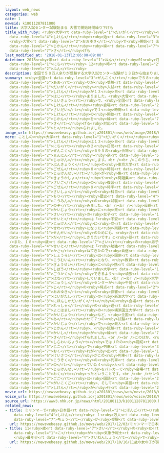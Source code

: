 ```yaml
---
layout: web_news
categories: web
cate: 1
newsid: k10011287811000
title: 大学入試センター試験始まる 大雪で開始時間繰り下げも
title_with_ruby: <ruby>大学<rt data-ruby-level="1">だいがく</rt></ruby><ruby>入試<rt data-ruby-level="4">にゅうし</rt></ruby>センター<ruby>試験<rt
  data-ruby-level="4">しけん</rt></ruby><ruby>始<rt data-ruby-level="3">はじ</rt></ruby>まる
  <ruby>大雪<rt data-ruby-level="2">おおゆき</rt></ruby>で<ruby>開始<rt data-ruby-level="3">かいし</rt></ruby><ruby>時間<rt
  data-ruby-level="2">じかん</rt></ruby><ruby>繰<rt data-ruby-level="7">く</rt></ruby>り<ruby>下<rt
  data-ruby-level="7">さ</rt></ruby>げも
last_modified_at: '2018-01-13T12:06:00+09:00'
datetime: 2018<ruby>年<rt data-ruby-level="1">ねん</rt></ruby>01<ruby>月<rt data-ruby-level="1">がつ</rt></ruby>13<ruby>日<rt
  data-ruby-level="1">にち</rt></ruby> 12<ruby>時<rt data-ruby-level="2">じ</rt></ruby>06<ruby>分<rt
  data-ruby-level="2">ふん</rt></ruby>
description: 全国で５８万人余りが受験する大学入試センター試験が１３日から始まりました。大雪などの影響で、全国７つの試験会場で最大で１時間、試験の開始時間を繰り下げる対応が取られました。
summary: <ruby>全国<rt data-ruby-level="3">ぜんこく</rt></ruby>で５８<ruby>万人<rt data-ruby-level="2">まんにん</rt></ruby><ruby>余<rt
  data-ruby-level="5">あま</rt></ruby>りが<ruby>受験<rt data-ruby-level="4">じゅけん</rt></ruby>する<ruby>大学<rt
  data-ruby-level="1">だいがく</rt></ruby><ruby>入試<rt data-ruby-level="4">にゅうし</rt></ruby>センター<ruby>試験<rt
  data-ruby-level="4">しけん</rt></ruby>が１３<ruby>日<rt data-ruby-level="1">にち</rt></ruby>から<ruby>始<rt
  data-ruby-level="3">はじ</rt></ruby>まりました。<ruby>大雪<rt data-ruby-level="2">おおゆき</rt></ruby>などの<ruby>影響<rt
  data-ruby-level="7">えいきょう</rt></ruby>で、<ruby>全国<rt data-ruby-level="3">ぜんこく</rt></ruby>７つの<ruby>試験<rt
  data-ruby-level="4">しけん</rt></ruby><ruby>会場<rt data-ruby-level="2">かいじょう</rt></ruby>で<ruby>最大<rt
  data-ruby-level="4">さいだい</rt></ruby>で１<ruby>時間<rt data-ruby-level="2">じかん</rt></ruby>、<ruby>試験<rt
  data-ruby-level="4">しけん</rt></ruby>の<ruby>開始<rt data-ruby-level="3">かいし</rt></ruby><ruby>時間<rt
  data-ruby-level="2">じかん</rt></ruby>を<ruby>繰<rt data-ruby-level="7">く</rt></ruby>り<ruby>下<rt
  data-ruby-level="7">さ</rt></ruby>げる<ruby>対応<rt data-ruby-level="5">たいおう</rt></ruby>が<ruby>取<rt
  data-ruby-level="3">と</rt></ruby>られました。
image_url: https://newswebeasy.github.io/ja201801/news/web/image/2018/01/13/K10011287811_1801131210_1801131211_01_03.jpg
more: ことしの<ruby>大学<rt data-ruby-level="1">だいがく</rt></ruby><ruby>入試<rt data-ruby-level="4">にゅうし</rt></ruby>センター<ruby>試験<rt
  data-ruby-level="4">しけん</rt></ruby>は１３<ruby>日<rt data-ruby-level="1">にち</rt></ruby>と１４<ruby>日<rt
  data-ruby-level="1">にち</rt></ruby>の２<ruby>日間<rt data-ruby-level="2">にちかん</rt></ruby>、<ruby>全国<rt
  data-ruby-level="3">ぜんこく</rt></ruby>６９５の<ruby>会場<rt data-ruby-level="2">かいじょう</rt></ruby>で５８<ruby>万人<rt
  data-ruby-level="2">まんにん</rt></ruby><ruby>余<rt data-ruby-level="5">あま</rt></ruby>りが<ruby>受験<rt
  data-ruby-level="4">じゅけん</rt></ruby>します。<br /><br />このうち、<ruby>東京<rt data-ruby-level="2">とうきょう</rt></ruby>・<ruby>文京区<rt
  data-ruby-level="3">ぶんきょうく</rt></ruby>の<ruby>東京大学<rt data-ruby-level="2">とうきょうだいがく</rt></ruby>には<ruby>午前<rt
  data-ruby-level="2">ごぜん</rt></ruby>８<ruby>時前<rt data-ruby-level="2">じまえ</rt></ruby>から<ruby>受験生<rt
  data-ruby-level="4">じゅけんせい</rt></ruby>が<ruby>集<rt data-ruby-level="3">あつ</rt></ruby>まり、<ruby>教科書<rt
  data-ruby-level="2">きょうかしょ</rt></ruby>や<ruby>問題集<rt data-ruby-level="3">もんだいしゅう</rt></ruby>などで<ruby>最後<rt
  data-ruby-level="4">さいご</rt></ruby>の<ruby>復習<rt data-ruby-level="5">ふくしゅう</rt></ruby>をしました。そして、<ruby>午前<rt
  data-ruby-level="2">ごぜん</rt></ruby>９<ruby>時半<rt data-ruby-level="2">じはん</rt></ruby>から<ruby>最初<rt
  data-ruby-level="4">さいしょ</rt></ruby>の<ruby>科目<rt data-ruby-level="2">かもく</rt></ruby>となる<ruby>地理<rt
  data-ruby-level="2">ちり</rt></ruby><ruby>歴史<rt data-ruby-level="4">れきし</rt></ruby>・<ruby>公民<rt
  data-ruby-level="4">こうみん</rt></ruby>の<ruby>試験<rt data-ruby-level="4">しけん</rt></ruby>に<ruby>臨<rt
  data-ruby-level="7">のぞ</rt></ruby>みました。<br /><br /><ruby>母親<rt data-ruby-level="2">ははおや</rt></ruby>と<ruby>会場<rt
  data-ruby-level="2">かいじょう</rt></ruby>に<ruby>来<rt data-ruby-level="2">き</rt></ruby>た１８<ruby>歳<rt
  data-ruby-level="7">さい</rt></ruby>の<ruby>女子<rt data-ruby-level="1">じょし</rt></ruby><ruby>生徒<rt
  data-ruby-level="4">せいと</rt></ruby>は「<ruby>不安<rt data-ruby-level="4">ふあん</rt></ruby>もありますが、<ruby>受験<rt
  data-ruby-level="4">じゅけん</rt></ruby>に<ruby>向<rt data-ruby-level="3">む</rt></ruby>けてお<ruby>世話<rt
  data-ruby-level="3">せわ</rt></ruby>になった<ruby>両親<rt data-ruby-level="3">りょうしん</rt></ruby>や<ruby>先生<rt
  data-ruby-level="1">せんせい</rt></ruby>のためにも、<ruby>力<rt data-ruby-level="1">ちから</rt></ruby>を<ruby>出<rt
  data-ruby-level="1">だ</rt></ruby>しきりたいです」と<ruby>話<rt data-ruby-level="2">はな</rt></ruby>していました。<br
  />また、１８<ruby>歳<rt data-ruby-level="7">さい</rt></ruby>の<ruby>男子<rt data-ruby-level="1">だんし</rt></ruby><ruby>生徒<rt
  data-ruby-level="4">せいと</rt></ruby>は「<ruby>勉強<rt data-ruby-level="3">べんきょう</rt></ruby>を<ruby>重<rt
  data-ruby-level="3">かさ</rt></ruby>ねてきたので<ruby>自信<rt data-ruby-level="4">じしん</rt></ruby>はあります。<ruby>将来<rt
  data-ruby-level="6">しょうらい</rt></ruby>は<ruby>国家<rt data-ruby-level="2">こっか</rt></ruby><ruby>公務員<rt
  data-ruby-level="5">こうむいん</rt></ruby>となり、<ruby>教育<rt data-ruby-level="3">きょういく</rt></ruby><ruby>行政<rt
  data-ruby-level="5">ぎょうせい</rt></ruby>に<ruby>携<rt data-ruby-level="7">たずさ</rt></ruby>わりたいので<ruby>志望<rt
  data-ruby-level="5">しぼう</rt></ruby><ruby>大学<rt data-ruby-level="1">だいがく</rt></ruby>に<ruby>合格<rt
  data-ruby-level="5">ごうかく</rt></ruby>できるよう<ruby>頑張<rt data-ruby-level="7">がんば</rt></ruby>ります」と<ruby>話<rt
  data-ruby-level="2">はな</rt></ruby>していました。<br /><br /><ruby>大学<rt data-ruby-level="1">だいがく</rt></ruby><ruby>入試<rt
  data-ruby-level="4">にゅうし</rt></ruby>センターが<ruby>午前<rt data-ruby-level="2">ごぜん</rt></ruby>１１<ruby>時<rt
  data-ruby-level="2">じ</rt></ruby>の<ruby>時点<rt data-ruby-level="2">じてん</rt></ruby>でまとめたところ、<ruby>大雪<rt
  data-ruby-level="2">おおゆき</rt></ruby>の<ruby>影響<rt data-ruby-level="7">えいきょう</rt></ruby>で、<ruby>新潟市<rt
  data-ruby-level="7">にいがたし</rt></ruby>の<ruby>新潟大学<rt data-ruby-level="7">にいがただいがく</rt></ruby>と<ruby>日本歯科大学<rt
  data-ruby-level="3">にほんしかだいがく</rt></ruby>の<ruby>会場<rt data-ruby-level="2">かいじょう</rt></ruby>で、さらに、<ruby>列車<rt
  data-ruby-level="3">れっしゃ</rt></ruby>の<ruby>遅<rt data-ruby-level="7">おく</rt></ruby>れにより、<ruby>横浜市<rt
  data-ruby-level="7">よこはまし</rt></ruby>の<ruby>横浜国立大学<rt data-ruby-level="7">よこはまこくりつだいがく</rt></ruby>の２つの<ruby>会場<rt
  data-ruby-level="2">かいじょう</rt></ruby>など、<ruby>全国<rt data-ruby-level="3">ぜんこく</rt></ruby>の<ruby>合<rt
  data-ruby-level="2">あ</rt></ruby>わせて７つの<ruby>試験<rt data-ruby-level="4">しけん</rt></ruby><ruby>会場<rt
  data-ruby-level="2">かいじょう</rt></ruby>で<ruby>最大<rt data-ruby-level="4">さいだい</rt></ruby>１<ruby>時間<rt
  data-ruby-level="2">じかん</rt></ruby>、<ruby>試験<rt data-ruby-level="4">しけん</rt></ruby><ruby>開始<rt
  data-ruby-level="3">かいし</rt></ruby>が<ruby>繰<rt data-ruby-level="7">く</rt></ruby>り<ruby>下<rt
  data-ruby-level="7">さ</rt></ruby>げられました。<br /><br />このほか、<ruby>北海道<rt data-ruby-level="2">ほっかいどう</rt></ruby>の<ruby>白老町<rt
  data-ruby-level="8">しらおいちょう</rt></ruby>ではＪＲの<ruby>踏切<rt data-ruby-level="7">ふみきり</rt></ruby><ruby>事故<rt
  data-ruby-level="5">じこ</rt></ruby>で<ruby>列車<rt data-ruby-level="3">れっしゃ</rt></ruby>に<ruby>遅<rt
  data-ruby-level="7">おく</rt></ruby>れが<ruby>出<rt data-ruby-level="1">で</rt></ruby>たため、<ruby>警察<rt
  data-ruby-level="6">けいさつ</rt></ruby>がこの<ruby>列車<rt data-ruby-level="3">れっしゃ</rt></ruby>と<ruby>後続<rt
  data-ruby-level="4">こうぞく</rt></ruby>の<ruby>列車<rt data-ruby-level="3">れっしゃ</rt></ruby>に<ruby>乗<rt
  data-ruby-level="3">の</rt></ruby>っていた４<ruby>人<rt data-ruby-level="1">にん</rt></ruby>の<ruby>受験生<rt
  data-ruby-level="4">じゅけんせい</rt></ruby>をパトカーで<ruby>会場<rt data-ruby-level="2">かいじょう</rt></ruby>まで<ruby>送<rt
  data-ruby-level="3">おく</rt></ruby>ったということです。<br /><br />センター<ruby>試験<rt data-ruby-level="4">しけん</rt></ruby>は<ruby>午後<rt
  data-ruby-level="2">ごご</rt></ruby>は<ruby>国語<rt data-ruby-level="2">こくご</rt></ruby>、<ruby>外国語<rt
  data-ruby-level="2">がいこくご</rt></ruby>、そして<ruby>英語<rt data-ruby-level="4">えいご</rt></ruby>のリスニング<ruby>試験<rt
  data-ruby-level="4">しけん</rt></ruby>が<ruby>行<rt data-ruby-level="2">おこな</rt></ruby>われます。
movie_url: https://newswebeasy.github.io/ja201801/news/web/movie/2018/01/13/k10011287811_201801131210_201801131211.mp4
voice_url: https://newswebeasy.github.io/ja201801/news/web/voice/2018/01/13/k10011287811_201801131210_201801131211.mp3
source_url: https://www3.nhk.or.jp/news/html/20180113/k10011287811000.html
related_news:
- title: ミャンマーで<ruby>日本語<rt data-ruby-level="2">にほんご</rt></ruby><ruby>能力<rt data-ruby-level="5">のうりょく</rt></ruby><ruby>試験<rt
    data-ruby-level="4">しけん</rt></ruby> １<ruby>万人<rt data-ruby-level="2">まんにん</rt></ruby><ruby>超<rt
    data-ruby-level="7">ちょう</rt></ruby>が<ruby>受験<rt data-ruby-level="4">じゅけん</rt></ruby>
  url: https://newswebeasy.github.io/news/web/2017/12/03/ミャンマーで日本語能力試験-1万人超が受験
- title: 11<ruby>歳<rt data-ruby-level="7">さい</rt></ruby>の<ruby>女<rt data-ruby-level="1">おんな</rt></ruby>の<ruby>子<rt
    data-ruby-level="1">こ</rt></ruby>が<ruby>気象予報士<rt data-ruby-level="5">きしょうよほうし</rt></ruby>に
    <ruby>最年少<rt data-ruby-level="4">さいねんしょう</rt></ruby>で<ruby>合格<rt data-ruby-level="5">ごうかく</rt></ruby>
  url: https://newswebeasy.github.io/news/web/2017/10/16/11歳の女の子が気象予報士に-最年少で合格
...
```

